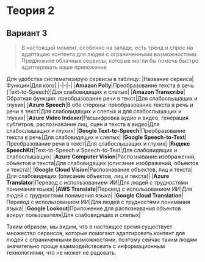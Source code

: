 # Теория 2
## Вариант 3
> В настоящий момент, особенно на западе, есть тренд и спрос на адаптацию контента для людей с ограниченными возможностями. Предложите облачные сервисы, которые могли бы помочь быстро адаптировать ваше приложение

Для удобства систематизирую сервисы в таблицу:
|Название сервиса|Функции|Для кого|
|-|-|-|
|**Amazon Polly**|Преобразование текста в речь (Text-to-Speech)|Для слабовидящих и слепых|
|**Amazon Transcribe**|Обратная функция: преобразование речи в текст|Для слабослышащих и глухих|
|**Azure Speech**|В обе стороны: преобразование текста в речь и речи в текст|Для слабовидящих и слепых и для слабослышащих и глухих|
|**Azure Video Indexer**|Расшифровка аудио и видео, генерация субтитров, распознавание лиц, сцен и текста в видео|Для слабослышащих и глухих|
|**Google Text-to-Speech**|Преобразование текста в речь|Для слабовидящих и слепых|
|**Google Speech-to-Text**|Преобразование речи в текст|Для слабослышащих и глухих|
|**Яндекс SpeechKit**|Text-to-Speech и Speech-to-Text|Для слабовидящих и слабослышащих|
|**Azure Computer Vision**|Распознавание изображений, объектов и текста|Для слабовидящих (описание изображений, объектов и текста)|
|**Google Cloud Vision**|Распознавание объектов, лиц и текста|Для слабовидящих (описание объектов, лиц и текста)|
|**Azure Translator**|Перевод с использованием ИИ|Для людей с трудностями понимания языка|
|**AWS Translate**|Перевод с использованием ИИ|Для людей с трудностями понимания языка|
|**Google Cloud Translation**|Перевод с использованием ИИ|Для людей с трудностями понимания языка|
|**Google Lookout**|Приложение для распознавания объектов вокруг пользователя|Для слабовидящих и слепых|

Таким образом, мы видим, что в настоящее время существует множество сервисов, которые помогают адаптировать контент для людей с ограниченными возможностями, поэтому сейчас таким людям значительно проще взаимодействовать с информационным технологиями, что не может не радовать.
